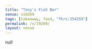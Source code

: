 ```yaml
---
title: "Tony's Fish Bar"
venue: v19269
tags: [takeaway, food, "fhrs:254258"]
permalink: /v/19269/
layout: venue
---
```

null
